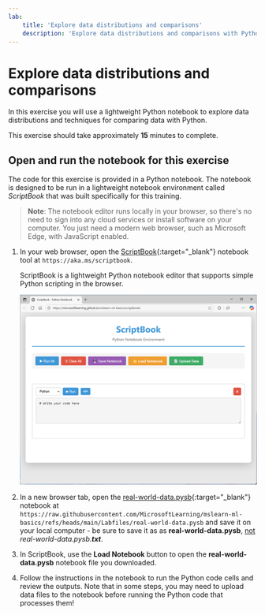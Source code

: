 ```yaml
---
lab:
    title: 'Explore data distributions and comparisons'
    description: 'Explore data distributions and comparisons with Python'
---
```



# Explore data distributions and comparisons

In this exercise you will use a lightweight Python notebook to explore data distributions and techniques for comparing data with Python.

This exercise should take approximately **15** minutes to complete.

## Open and run the notebook for this exercise

The code for this exercise is provided in a Python notebook. The notebook is designed to be run in a lightweight notebook environment called *ScriptBook* that was built specifically for this training. 

> **Note**: The notebook editor runs locally in your browser, so there's no need to sign into any cloud services or install software on your computer. You just need a modern web browser, such as Microsoft Edge, with JavaScript enabled.

1. In your web browser, open the [ScriptBook](https://aka.ms/scriptbook){:target="_blank"} notebook tool at `https://aka.ms/scriptbook`.

    ScriptBook is a lightweight Python notebook editor that supports simple Python scripting in the browser.

    ![Screenshot of ScriptBook](./Media/script-book.png)

1. In a new browser tab, open the [real-world-data.pysb](https://raw.githubusercontent.com/MicrosoftLearning/mslearn-ml-basics/refs/heads/main/Labfiles/real-world-data.pysb){:target="_blank"} notebook at `https://raw.githubusercontent.com/MicrosoftLearning/mslearn-ml-basics/refs/heads/main/Labfiles/real-world-data.pysb` and save it on your local computer - be sure to save it as as **real-world-data.pysb**, <u>not</u> *real-world-data.pysb.**txt***.
1. In ScriptBook, use the **Load Notebook** button to open the **real-world-data.pysb** notebook file you downloaded.
1. Follow the instructions in the notebook to run the Python code cells and review the outputs. Note that in some steps, you may need to upload data files to the notebook before running the Python code that processes them!
